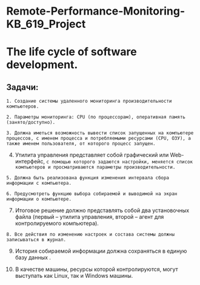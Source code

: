 # Remote-Performance-Monitoring-KB_619_Project

The life cycle of software development.
=======================================

Задачи:
---------

`1. Создание системы удаленного мониторинга производительности компьютеров. `

`2. Параметры мониторинга: CPU (по процессорам), оперативная память (занято/доступно).`

`3. Должна иметься возможность вывести список запущенных на компьютере процессов, с именем процесса и потребляемыми ресурсами (CPU, ОЗУ), а также именем пользователя, от которого процесс запущен. `

4. Утилита управления представляет собой  графический или Web-интерфейс, `с помощью которого задаются настройки, меняется список компьютеров и просматриваются параметры производительности. `

`5. Должна быть реализована функция изменения интервала сбора информации с компьютера.`

`6. Предусмотреть функцию выбора собираемой и выводимой на экран информации о компьютере.` 

7. Итоговое решение должно представлять собой два установочных файла (первый – утилита управления, второй – агент для контролируемого компьютера). 

`8. Все действия по изменению настроек и состава системы должны записываться в журнал. `

9. История собираемой информации должна сохраняться в единую базу данных . 

10. В качестве машины, ресурсы которой контролируются, могут выступать как Linux, так и Windows машины. 

